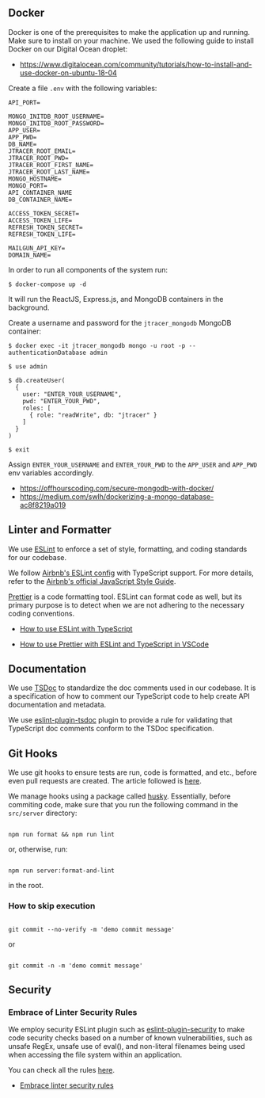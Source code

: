 ## Docker

Docker is one of the prerequisites to make the application up and running. Make sure to install on your machine. We used the following guide to install Docker on our Digital Ocean droplet:

- https://www.digitalocean.com/community/tutorials/how-to-install-and-use-docker-on-ubuntu-18-04

Create a file `.env` with the following variables:

```
API_PORT=

MONGO_INITDB_ROOT_USERNAME=
MONGO_INITDB_ROOT_PASSWORD=
APP_USER=
APP_PWD=
DB_NAME=
JTRACER_ROOT_EMAIL=
JTRACER_ROOT_PWD=
JTRACER_ROOT_FIRST_NAME=
JTRACER_ROOT_LAST_NAME=
MONGO_HOSTNAME=
MONGO_PORT=
API_CONTAINER_NAME
DB_CONTAINER_NAME=

ACCESS_TOKEN_SECRET=
ACCESS_TOKEN_LIFE=
REFRESH_TOKEN_SECRET=
REFRESH_TOKEN_LIFE=

MAILGUN_API_KEY=
DOMAIN_NAME=
```

In order to run all components of the system run:

```
$ docker-compose up -d

```

It will run the ReactJS, Express.js, and MongoDB containers in the background.

Create a username and password for the `jtracer_mongodb` MongoDB container:

```
$ docker exec -it jtracer_mongodb mongo -u root -p --authenticationDatabase admin

$ use admin

$ db.createUser(
  {
    user: "ENTER_YOUR_USERNAME",
    pwd: "ENTER_YOUR_PWD",
    roles: [
      { role: "readWrite", db: "jtracer" }
    ]
  }
)

$ exit

```

Assign `ENTER_YOUR_USERNAME` and `ENTER_YOUR_PWD` to the `APP_USER` and `APP_PWD` env variables accordingly.

- https://offhourscoding.com/secure-mongodb-with-docker/
- https://medium.com/swlh/dockerizing-a-mongo-database-ac8f8219a019

## Linter and Formatter

We use [ESLint](https://eslint.org) to enforce a set of style, formatting, and coding standards for our codebase.

We follow [Airbnb's ESLint config](https://www.npmjs.com/package/eslint-config-airbnb-typescript) with TypeScript support. For more details, refer to the [Airbnb's official JavaScript Style Guide](https://github.com/airbnb/javascript).

[Prettier](https://prettier.io) is a code formatting tool. ESLint can format code as well, but its primary purpose is to detect when we are not adhering to the necessary coding conventions.

- [How to use ESLint with TypeScript](https://khalilstemmler.com/blogs/typescript/eslint-for-typescript)

- [How to use Prettier with ESLint and TypeScript in VSCode](https://khalilstemmler.com/blogs/tooling/prettier)

## Documentation

We use [TSDoc](https://tsdoc.org) to standardize the doc comments used in our codebase. It is a specification of how to comment our TypeScript code to help create API documentation and metadata.

We use [eslint-plugin-tsdoc](https://www.npmjs.com/package/eslint-plugin-tsdoc) plugin to provide a rule for validating that TypeScript doc comments conform to the TSDoc specification.

## Git Hooks

We use git hooks to ensure tests are run, code is formatted, and etc., before even pull requests are created. The article followed is [here](https://khalilstemmler.com/blogs/tooling/enforcing-husky-precommit-hooks/).

We manage hooks using a package called [husky](https://www.npmjs.com/package/husky). Essentially, before commiting code, make sure that you run the following command in the `src/server` directory:

```

npm run format && npm run lint

```

or, otherwise, run:

```

npm run server:format-and-lint

```

in the root.

### How to skip execution

```

git commit --no-verify -m 'demo commit message'

```

or

```

git commit -n -m 'demo commit message'

```

## Security

### Embrace of Linter Security Rules

We employ security ESLint plugin such as [eslint-plugin-security](https://github.com/nodesecurity/eslint-plugin-security) to make code security checks based on a number of known vulnerabilities, such as unsafe RegEx, unsafe use of eval(), and non-literal filenames being used when accessing the file system within an application.

You can check all the rules [here](https://github.com/nodesecurity/eslint-plugin-security#rules).

- [Embrace linter security rules](https://github.com/goldbergyoni/nodebestpractices/blob/master/sections/security/lintrules.md)

```

```

```

```
